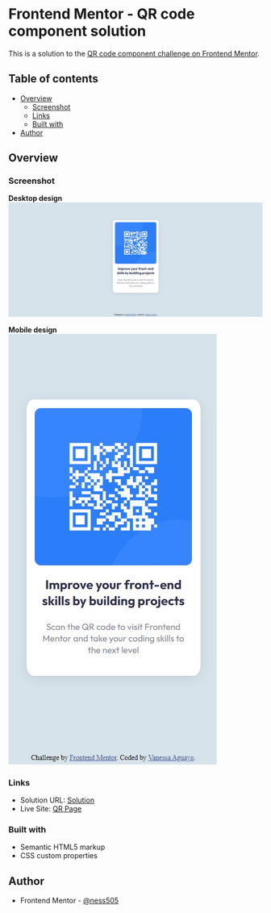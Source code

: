 # Frontend Mentor - QR code component solution

This is a solution to the [QR code component challenge on Frontend Mentor](https://www.frontendmentor.io/challenges/qr-code-component-iux_sIO_H).

## Table of contents

- [Overview](#overview)
  - [Screenshot](#screenshot)
  - [Links](#links)
  - [Built with](#built-with)
- [Author](#author)


## Overview

### Screenshot

**Desktop design**
![Design for the QR code component coding challenge](results_images/qr_code_desktop_design.jpg)

**Mobile design**
![Design for the QR code component coding challenge](results_images/qr_code_mobile_design.jpg)

### Links

- Solution URL: [Solution](https://www.frontendmentor.io/solutions/qr-page-using-pixels-for-responsive-design-ZE4EEHGZit)
- Live Site: [QR Page](https://ness505.github.io/qr-code/)


### Built with

- Semantic HTML5 markup
- CSS custom properties

## Author

- Frontend Mentor - [@ness505](https://www.frontendmentor.io/profile/ness505)

